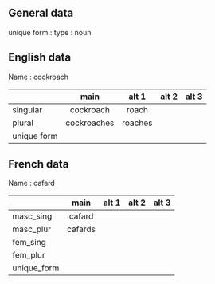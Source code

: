 ## General data

unique form :
type : noun

## English data

Name : cockroach

|             |    main     |  alt 1  | alt 2 | alt 3 |
| :---------- | :---------: | :-----: | :---: | ----- |
| singular    |  cockroach  |  roach  |       |       |
| plural      | cockroaches | roaches |       |       |
| unique form |             |         |       |       |

## French data

Name : cafard

|             |  main   | alt 1 | alt 2 | alt 3 |
| :---------- | :-----: | :---: | :---: | :---: |
| masc_sing   | cafard  |       |       |       |
| masc_plur   | cafards |       |       |       |
| fem_sing    |         |       |       |       |
| fem_plur    |         |       |       |       |
| unique_form |         |       |       |       |


